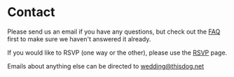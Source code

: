 # Contact

Please send us an email if you have any questions, but check out the [FAQ](/faq) first to make sure we haven't answered it already.

If you would like to RSVP (one way or the other), please use the [RSVP](/rsvp) page.

Emails about anything else can be directed to <wedding@thisdog.net>


